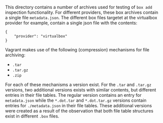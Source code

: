 This directory contains a number of archives used for testing of `box add`
inspection functionality. For different providers, these box archives contain
a single file `metadata.json`. The different box files targetet at the 
virtualbox provider for example, contain a single json file with the contents:
```
{
    "provider": "virtualbox"
}
```

Vagrant makes use of the following (compression) mechanisms for file archiving:
 - `.tar`
 - `.tar.gz`
 - `.zip`


For each of these mechanisms a version exist. For the `.tar` and `.tar.gz` 
versions, two additional versions exists with similar contents, but different
entries in their file tables. The regular version contains an entry for 
`metadata.json` while the `*.dot.tar` and `*.dot.tar.gz` versions contain 
entries for `./metadata.json` in their file tables. These additional versions
were created as a result of the observation that both file table structures
exist in different `.box` files.